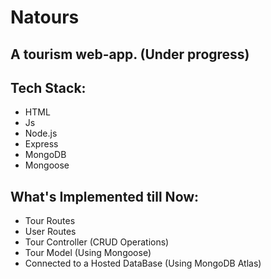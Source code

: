 # Natours

## A tourism web-app. (Under progress)

## Tech Stack:
<ul>
  <li>HTML</li>
  <li>Js</li>
  <li>Node.js</li>
  <li>Express</li>
  <li>MongoDB</li>
  <li>Mongoose</li>
</ul>

## What's Implemented till Now:
<ul>
  <li>Tour Routes</li>
  <li>User Routes</li>
  <li>Tour Controller (CRUD Operations)</li>
  <li>Tour Model (Using Mongoose)</li>
  <li>Connected to a Hosted DataBase (Using MongoDB Atlas)</li>
</ul>
